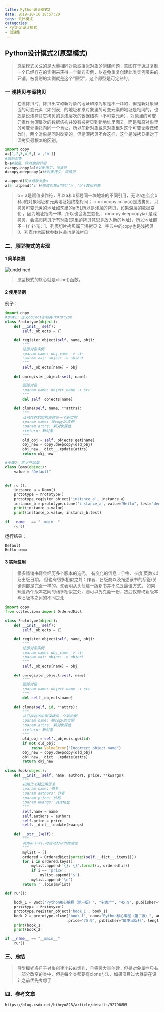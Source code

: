 ```yaml
---
title: Python设计模式2
date: 2019-10-16 18:57:20
tags: 设计模式
categories: 
- Python设计模式
- 创建型
---
```


## Python设计模式2(原型模式)

> 原型模式关注的是大量相同对象或相似对象的创建问题，意图在于通过复制一个已经存在的实例来获得一个新的实例，以避免重复创建此类实例带来的开销。被复制的实例就是这个“原型”，这个原型是可定制的。

### 一 浅拷贝与深拷贝

> 在浅拷贝时，拷贝出来的新对象的地址和原对象是不一样的，但是新对象里面的可变元素（如列表）的地址和原对象里的可变元素的地址是相同的，也就是说浅拷贝它拷贝的是浅层次的数据结构（不可变元素），对象里的可变元素作为深层次的数据结构并没有被拷贝到新地址里面去，而是和原对象里的可变元素指向同一个地址，所以在新对象或原对象里对这个可变元素做修改时，两个对象是同时改变的，但是深拷贝不会这样，这个是浅拷贝相对于深拷贝最根本的区别。

```python
import copy
a=[1,2,3,4,5,['a','b']]
#原始对象
b=a#赋值，传对象的引用
c=copy.copy(a)#对象拷贝，浅拷贝
d=copy.deepcopy(a)#对象拷贝，深拷贝

a.append(6)#修改对象a
a[5].append('c')#修改对象a中的['a','b']数组对象

```

> b = a是赋值操作符，所以a和b都是同一块地址的不同引用，无论a怎么变b和a的对象地址和元素地址始终指相同；
c = c=copy.copy(a)是浅拷贝，只拷贝可变元素的地址如这里的a[5],所以是浅层的拷贝，如果深层的数据变化 ，因为地址指向一样，所以也会发生变化；
d=copy.deepcopy(a) 是深拷贝，会递归拷贝所有对象(这里的拷贝意思是放入新的地址)，所以地址都不一样
补充：1、列表切片拷贝属于浅拷贝 2、字典中的copy也是浅拷贝 3、列表作为函数参数传递也是浅拷贝

### 二、原型模式的实现

#### 1 简单类图

![undefined](http://ww1.sinaimg.cn/large/006QuJaKly1g80a4ow12mj30cw05rgm8.jpg)

> 原型模式的核心就是clone()函数，

#### 2 使用举例

例子：
```python
import copy
#步骤1: 定义object复制类Prototype
class Prototype(object):
    def __init__(self):
        self._objects = {}
 
    def register_object(self, name, obj):
        """
        注册对象实例
        :param name: obj_name -> str
        :param obj: object -> object
        """
        self._objects[name] = obj
 
    def unregister_object(self, name):
        """
        删除对象
        :param name: object_name -> str
        """
        del self._objects[name]
 
    def clone(self, name, **attrs):
        """
        从已存在的实例深拷贝一个新实例
        :param name: 被copy的实例
        :param attrs: 新对象属性
        :return: 新对象
        """
        old_obj = self._objects.get(name)
        obj_new = copy.deepcopy(old_obj)
        obj_new.__dict__.update(attrs)
        return obj_new
 
#步骤2: 定义产品类
class Demo(object):
    value = "Default"
 
 
def run():
    instance_a = Demo()
    prototype = Prototype()
    prototype.register_object('instance_a', instance_a)
    instance_b = prototype.clone('instance_a', value="Hello", test="demo")
    print(instance_a.value)
    print(instance_b.value, instance_b.test)
 
if __name__ == "__main__":
    run()
```

运行结果：

```python
Default
Hello demo
```

#### 3 实际应用

>很多畅销书籍会经历多个版本的迭代。
有变化的信息：价格、长度(页数)以及出版日期。
但也有很多相似之处：作者、出版商以及描述该书的标签/关键词都是完全一样的。这表明从头创建一版新书并不总是最佳方式。
如果知道两个版本之间的诸多相似之处，则可以先克隆一份，然后仅修改新版本与旧版本之间的不同之处

```python
import copy
from collections import OrderedDict
 
class Prototype(object):
    def __init__(self):
        self._objects = {}
 
    def register_object(self, name, obj):
        """
        注册对象实例
        :param name: obj_name -> str
        :param obj: object -> object
        """
        self._objects[name] = obj
 
    def unregister_object(self, name):
        """
        删除对象
        :param name: object_name -> str
        """
        del self._objects[name]
 
    def clone(self, id, **attrs):
        """
        从已存在的实例深拷贝一个新实例
        :param name: 被copy的实例
        :param attrs: 新对象属性
        :return: 新对象
        """
        old_obj = self._objects.get(id)
        if not old_obj:
            raise ValueError("Incorrect object name")
        obj_new = copy.deepcopy(old_obj)
        obj_new.__dict__.update(attrs)
        return obj_new
 
class Book(object):
    def __init__(self, name, authors, price, **kwargs):
        """
        初始化书籍公用信息
        :param name: 书名
        :param authors: 作者
        :param price: 价格
        :param kwargs: 其他信息
        """
        self.name = name
        self.authors = authors
        self.price = price
        self.__dict__.update(kwargs)
 
    def __str__(self):
        """
        调用print()时自动打印书籍信息
        """
        mylist = []
        ordered = OrderedDict(sorted(self.__dict__.items()))
        for i in ordered.keys():
            mylist.append('{}: {}'.format(i, ordered[i]))
            if i == 'price':
                mylist.append('$')
            mylist.append('\n')
        return ''.join(mylist)
 
def run():
 
    book_1 = Book("Python核心编程（第一版）", "宋吉广", "45.9", publisher="邮电出版社", length="350页")
    prototype = Prototype()
    prototype.register_object('book_1', book_1)
    book_2 = prototype.clone('book_1', name="Python核心编程（第二版）", authors="宋吉广",
                             price="75.9", publisher="邮电出版社", length="550页")
    print(book_1)
    print(book_2)
 
if __name__ == "__main__":
    run()
```

### 三、总结

> 原型模式多用于对象创建比较麻烦的，且需要大量创建，但是对象属性只有一部分改变的类中，但是每个类都要有clone方法，如果项目过大就要在设计之前优先考虑了

### 四、参考文章

```
https://blog.csdn.net/biheyu828/article/details/92798805
```